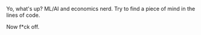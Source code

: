 Yo, what's up? 
ML/AI and economics nerd.
Try to find a piece of mind in the lines of code.

Now f*ck off.

<!---
HopelessBhai/HopelessBhai is a ✨ special ✨ repository because its `README.md` (this file) appears on your GitHub profile.
You can click the Preview link to take a look at your changes.
--->
